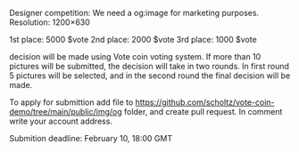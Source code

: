 Designer competition: We need a og:image for marketing purposes. Resolution: 1200×630

1st place: 5000 $vote
2nd place: 2000 $vote
3rd place: 1000 $vote

decision will be made using Vote coin voting system. If more than 10 pictures will be submitted, the decision will take in two rounds. In first round 5 pictures will be selected, and in the second round the final decision will be made. 

To apply for submittion add file to https://github.com/scholtz/vote-coin-demo/tree/main/public/img/og folder, and create pull request. In comment write your account address.

Submition deadline: February 10, 18:00 GMT
